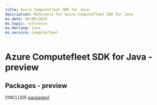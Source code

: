 ```yaml
---
title: Azure Computefleet SDK for Java
description: Reference for Azure Computefleet SDK for Java
ms.date: 08/08/2024
ms.topic: reference
ms.devlang: java
ms.service: computefleet
---
```

# Azure Computefleet SDK for Java - preview
## Packages - preview
[!INCLUDE [packages](computefleet-index.md)]